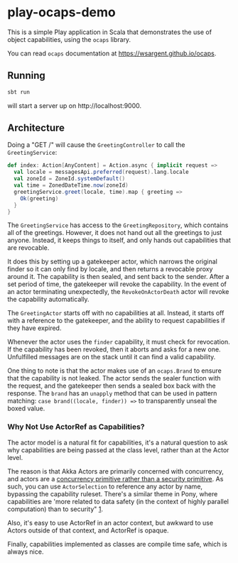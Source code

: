 # play-ocaps-demo

This is a simple Play application in Scala that demonstrates the use of object capabilities, using the `ocaps` library.

You can read `ocaps` documentation at https://wsargent.github.io/ocaps.

## Running

```bash
sbt run
```

will start a server up on http://localhost:9000.  

## Architecture

Doing a "GET /" will cause the `GreetingController` to call the `GreetingService`:

```scala
def index: Action[AnyContent] = Action.async { implicit request =>
  val locale = messagesApi.preferred(request).lang.locale
  val zoneId = ZoneId.systemDefault()
  val time = ZonedDateTime.now(zoneId)
  greetingService.greet(locale, time).map { greeting =>
    Ok(greeting)
  }
}
```

The `GreetingService` has access to the `GreetingRepository`, which contains all of the greetings.  However, it does not hand out all the greetings to just anyone.  Instead, it keeps things to itself, and only hands out capabilities that are revocable.

It does this by setting up a gatekeeper actor, which narrows the original finder so it can only find by locale, and then returns a revocable proxy around it.  The capability is then sealed, and sent back to the sender.  After a set period of time, the gatekeeper will revoke the capability.  In the event of an actor terminating unexpectedly, the `RevokeOnActorDeath` actor will revoke the capability automatically.

The `GreetingActor` starts off with no capabilities at all.  Instead, it starts off with a reference to the gatekeeper, and the ability to request capabilities if they have expired.

Whenever the actor uses the `finder` capability, it must check for revocation.  If the capability has been revoked, then it aborts and asks for a new one.  Unfulfilled messages are on the stack until it can find a valid capability.
 
One thing to note is that the actor makes use of an `ocaps.Brand` to ensure that the capability is not leaked.  The actor sends the sealer function with the request, and the gatekeeper then sends a sealed box back with the response.  The `brand` has an `unapply` method that can be used in pattern matching: `case brand((locale, finder)) =>` to transparently unseal the boxed value.

### Why Not Use ActorRef as Capabilities?

The actor model is a natural fit for capabilities, it's a natural question to ask why capabilities are being passed at the class level, rather than at the Actor level.

The reason is that Akka Actors are primarily concerned with concurrency, and actors are a [concurrency primitive rather than a security primitive](https://en.wikipedia.org/wiki/Object-capability_model#Relationship_of_the_object-capability_model_and_the_Actor_model).   As such, you can use `ActorSelection` to reference any actor by name, bypassing the capability ruleset.  There's a similar theme in Pony, where capabilities are 'more related to data safety (in the context of highly parallel computation) than to security" [1](http://habitatchronicles.com/2017/05/what-are-capabilities/#comment-99021).

Also, it's easy to use ActorRef in an actor context, but awkward to use Actors outside of that context, and ActorRef is opaque.  

Finally, capabilities implemented as classes are compile time safe, which is always nice.